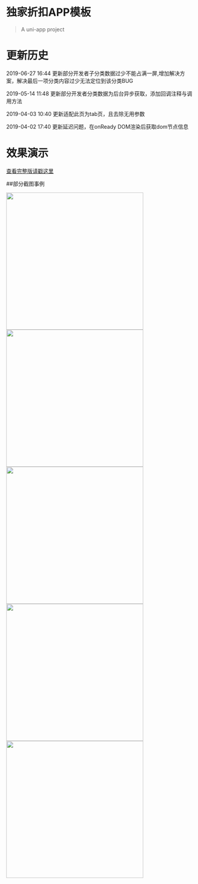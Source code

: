 # 独家折扣APP模板

> A uni-app project

# 更新历史

2019-06-27 16:44
更新部分开发者子分类数据过少不能占满一屏,增加解决方案，解决最后一项分类内容过少无法定位到该分类BUG


2019-05-14 11:48
更新部分开发者分类数据为后台异步获取，添加回调注释与调用方法


2019-04-03 10:40
更新适配此页为tab页，且去除无用参数


2019-04-02 17:40
更新延迟问题，在onReady DOM渲染后获取dom节点信息
# 效果演示

[查看完整版请戳这里](http://down.kiwifruits.cn)

##部分截图事例

<img src="https://github.com/wkiwi/wkiwi-djzk/blob/master/demo.png" width="365" />
<img src="https://github.com/wkiwi/wkiwi-djzk/blob/master/demo2.png" width="365" />
<img src="https://github.com/wkiwi/wkiwi-djzk/blob/master/demo3.png" width="365" />
<img src="https://github.com/wkiwi/wkiwi-djzk/blob/master/demo4.gif" width="365" />
<img src="https://github.com/wkiwi/wkiwi-djzk/blob/master/demo5.png" width="365" />

